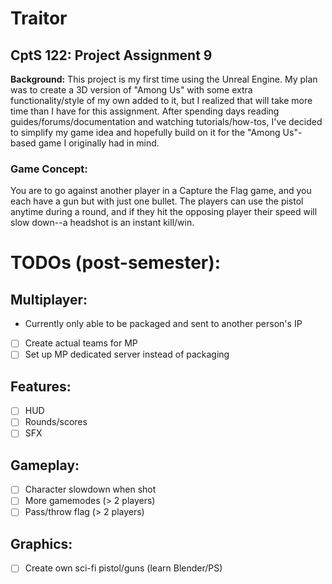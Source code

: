 # Traitor
## CptS 122: Project Assignment 9
**Background:** This project is my first time using the Unreal Engine. My plan was to create a 3D version of "Among Us" with some extra functionality/style of my own added to it,
but I realized that will take more time than I have for this assignment. After spending days reading guides/forums/documentation and watching tutorials/how-tos, I've decided
to simplify my game idea and hopefully build on it for the "Among Us"-based game I originally had in mind. 

### Game Concept:

You are to go against another player in a Capture the Flag game, and you each have a gun but with just one bullet. The players can use the pistol anytime during a round, and if
they hit the opposing player their speed will slow down--a headshot is an instant kill/win. 

# TODOs (post-semester):

## Multiplayer:
* Currently only able to be packaged and sent to another person's IP
- [ ] Create actual teams for MP
- [ ] Set up MP dedicated server instead of packaging

## Features:
- [ ] HUD
- [ ] Rounds/scores
- [ ] SFX

## Gameplay:
- [ ] Character slowdown when shot
- [ ] More gamemodes (> 2 players)
- [ ] Pass/throw flag (> 2 players)

## Graphics:
- [ ] Create own sci-fi pistol/guns (learn Blender/PS)
